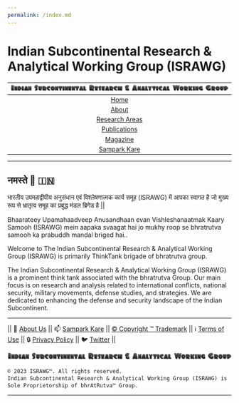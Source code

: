 ```yaml
---
permalink: /index.md
---
```

# **Indian Subcontinental Research & Analytical Working Group (ISRAWG)**

| ![ISRAWG Logo](text_logo.png) |
| :-------------------------------------------------:     |
| [Home](home.md)                                         |
| [About](aboutus/about.md)                                       |
| [Research Areas](aboutus/research.md)                           |
| [Publications](publication/publications.md)                         |
| [Magazine](magazine/magazine.md) |
| [Sampark Kare](aboutus/sampark.md)                              |

___

## नमस्ते :pray: :india:

भारतीय उपमहाद्वीपीय अनुसंधान एवं विश्लेषणात्मक कार्य समूह (ISRAWG) में आपका स्वागत है जो मुख्य रूप से भ्रातृत्व समूह का प्रबुद्ध मंडल ब्रिगेड है ||

Bhaarateey Upamahaadveep Anusandhaan evan Vishleshanaatmak Kaary Samooh (ISRAWG) mein aapaka svaagat hai jo mukhy roop se bhratrutva samooh ka prabuddh mandal briged hai..

Welcome to The Indian Subcontinental Research & Analytical Working Group (ISRAWG) is primarily ThinkTank brigade of bhratrutva group.

The Indian Subcontinental Research & Analytical Working Group (ISRAWG) is a prominent think tank associated with the bhratrutva Group. Our main focus is on research and analysis related to international conflicts, national security, military movements, defense studies, and strategies. We are dedicated to enhancing the defense and security landscape of the Indian Subcontinent.

___

|| 📝 [About Us](aboutus/about.md) || 📫 [Sampark Kare](aboutus/sampark.md) || [© Copyright ™️ Trademark](aboutus/copyright&trademark.md) || ℹ️  [Terms of Use](aboutus/termsofuse.md) || 🔒 [Privacy Policy](aboutus/privacy&policy.md) || 🐦 [Twitter](https://twitter.com/israwg_) ||

![Indian Subcontinental Research & Analytical Working Group (ISRAWG)](text_logo.png)

    © 2023 ISRAWG™️. All rights reserved. 
    Indian Subcontinental Research & Analytical Working Group (ISRAWG) is Sole Proprietorship of bhrAtRutva™️ Group.

___
